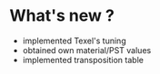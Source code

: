 # What's new ?
 - implemented Texel's tuning
 - obtained own material/PST values
 - implemented transposition table
